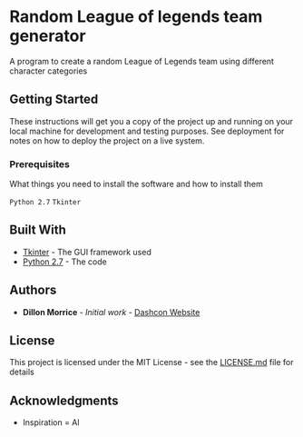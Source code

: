 # Random League of legends team generator

A program to create a random League of Legends team using different character categories

## Getting Started

These instructions will get you a copy of the project up and running on your local machine for development and testing purposes. See deployment for notes on how to deploy the project on a live system.

### Prerequisites

What things you need to install the software and how to install them

```Python 2.7```
```Tkinter```

## Built With

* [Tkinter](https://wiki.python.org/moin/TkInter) - The GUI framework used
* [Python 2.7](https://www.python.org/) - The code

## Authors

* **Dillon Morrice** - *Initial work* - [Dashcon Website](https://www.dashcon.info)


## License

This project is licensed under the MIT License - see the [LICENSE.md](LICENSE.md) file for details

## Acknowledgments

* Inspiration = Al


